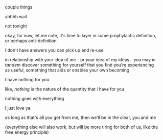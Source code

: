 couple things

ahhhh wait

not tonight

okay, for now, let me note, it's time to layer in some prophylactic definition, or perhaps anti-definition

I don't have answers you can pick up and re-use

in relationship with your idea of me - or your idea of my ideas - you may *in tandem* discover something for yourself that you find you're experiencing as useful, something that aids or enables your own becoming

I have nothing for you

like, *nothing* is the nature of the quantity that I have for you

nothing goes with everything

I just love ya

as long as that's all you get from me, then we'll be in the clear, you and me

(everything else will also work, but will be more tiring for both of us, like the free energy principle)
